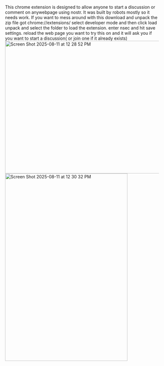 This chrome extension is designed to allow anyone to start a discussion or comment on anywebpage using nostr. It was built by robots mostly so it needs work.
If you want to mess around with this download and unpack the zip file got chrome://extensions/ select developer mode and then click load unpack and select the folder to load the extension. enter nsec and hit save settings. reload the web page you want to try this on and it will ask you if you want to start a discussion( or join one if it already exists)
<img width="781" height="433" alt="Screen Shot 2025-08-11 at 12 28 52 PM" src="https://github.com/user-attachments/assets/2fa876d0-6704-47cb-8853-059f2423c40a" />
<img width="401" height="612" alt="Screen Shot 2025-08-11 at 12 30 32 PM" src="https://github.com/user-attachments/assets/9d965401-878b-499d-916c-52bf0f520c2e" />

